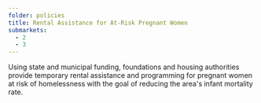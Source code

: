 ```yaml
---
folder: policies
title: Rental Assistance for At-Risk Pregnant Women
submarkets:
  - 2
  - 3
---
```

Using state and municipal funding, foundations and housing authorities provide temporary rental assistance and programming for pregnant women at risk of homelessness with the goal of reducing the area's infant mortality rate.